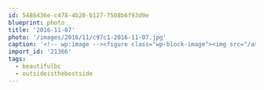 ```yaml
---
id: 5486436e-c478-4b20-b127-7508b6f93d9e
blueprint: photo
title: '2016-11-07'
photo: '/images/2016/11/c97c1-2016-11-07.jpg'
caption: '<!-- wp:image --><figure class="wp-block-image"><img src="/assets/images/2016/11/c97c1-2016-11-07.jpg" /></figure><!-- /wp:image --><!-- wp:paragraph --><p>"Oh-yeah"-ma #beautifulbc #outsideisthebestside</p><!-- /wp:paragraph -->'
import_id: '21366'
tags:
  - beautifulbc
  - outsideisthebestside
---
```

